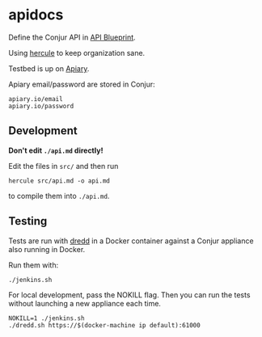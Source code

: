 # apidocs

Define the Conjur API in [API Blueprint](https://github.com/apiaryio/api-blueprint).

Using [hercule](https://github.com/jamesramsay/hercule) to keep organization sane.

Testbed is up on [Apiary](http://docs.conjur.apiary.io/).

Apiary email/password are stored in Conjur:

```
apiary.io/email
apiary.io/password
```

## Development

**Don't edit `./api.md` directly!**

Edit the files in `src/` and then run

```
hercule src/api.md -o api.md
```

to compile them into `./api.md`.

## Testing

Tests are run with [dredd](http://dredd.readthedocs.org/en/latest/) in a Docker container against a Conjur appliance
also running in Docker.

Run them with:

```
./jenkins.sh
```

For local development, pass the NOKILL flag. 
Then you can run the tests without launching a new appliance each time.

```
NOKILL=1 ./jenkins.sh
./dredd.sh https://$(docker-machine ip default):61000
```